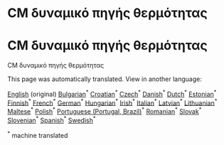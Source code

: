 <h1> <a class="anchor" id="cm-heat-source-potential" href="#cm-heat-source-potential"><i class="fa fa-link"></i></a> CM δυναμικό πηγής θερμότητας </h1><h1> <a class="anchor" id="cm-heat-source-potential" href="#cm-heat-source-potential"><i class="fa fa-link"></i></a> CM δυναμικό πηγής θερμότητας </h1><p> CM δυναμικό πηγής θερμότητας </p>
<!--- THIS IS A SUPER UNIQUE IDENTIFIER -->

This page was automatically translated. View in another language:

[English](../en/CM-Heat-source-potential) (original) [Bulgarian](../bg/CM-Heat-source-potential)<sup>\*</sup> [Croatian](../hr/CM-Heat-source-potential)<sup>\*</sup> [Czech](../cs/CM-Heat-source-potential)<sup>\*</sup> [Danish](../da/CM-Heat-source-potential)<sup>\*</sup> [Dutch](../nl/CM-Heat-source-potential)<sup>\*</sup> [Estonian](../et/CM-Heat-source-potential)<sup>\*</sup> [Finnish](../fi/CM-Heat-source-potential)<sup>\*</sup> [French](../fr/CM-Heat-source-potential)<sup>\*</sup> [German](../de/CM-Heat-source-potential)<sup>\*</sup>  [Hungarian](../hu/CM-Heat-source-potential)<sup>\*</sup> [Irish](../ga/CM-Heat-source-potential)<sup>\*</sup> [Italian](../it/CM-Heat-source-potential)<sup>\*</sup> [Latvian](../lv/CM-Heat-source-potential)<sup>\*</sup> [Lithuanian](../lt/CM-Heat-source-potential)<sup>\*</sup> [Maltese](../mt/CM-Heat-source-potential)<sup>\*</sup> [Polish](../pl/CM-Heat-source-potential)<sup>\*</sup> [Portuguese (Portugal, Brazil)](../pt/CM-Heat-source-potential)<sup>\*</sup> [Romanian](../ro/CM-Heat-source-potential)<sup>\*</sup> [Slovak](../sk/CM-Heat-source-potential)<sup>\*</sup> [Slovenian](../sl/CM-Heat-source-potential)<sup>\*</sup> [Spanish](../es/CM-Heat-source-potential)<sup>\*</sup> [Swedish](../sv/CM-Heat-source-potential)<sup>\*</sup> 

<sup>\*</sup> machine translated
